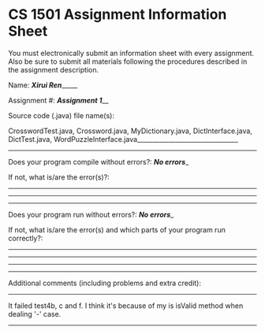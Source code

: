 # CS 1501 Assignment Information Sheet

You must electronically submit an information sheet with
every assignment. Also be sure to submit all materials
following the procedures described in the assignment
description.

Name: ___Xirui Ren________

Assignment #: ___Assignment 1_____

Source code (.java) file name(s):

CrosswordTest.java, Crossword.java, MyDictionary.java, DictInterface.java, DictTest.java, WordPuzzleInterface.java________________________________

_________________________________________________________

Does your program compile without errors?: ___No errors____

If not, what is/are the error(s)?:

_________________________________________________________

_________________________________________________________

_________________________________________________________

Does your program run without errors?: ___No errors____

If not, what is/are the error(s) and which parts of your
program run correctly?:

_________________________________________________________

_________________________________________________________

_________________________________________________________

_________________________________________________________


Additional comments (including problems and extra credit):
_________________________________________________________
It failed test4b, c and f. I think it's because of my is 
isValid method when dealing '-' case.
_________________________________________________________